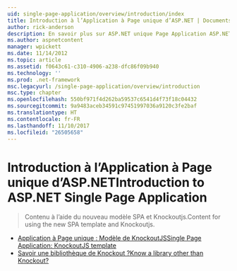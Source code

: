 ```yaml
---
uid: single-page-application/overview/introduction/index
title: Introduction à l’Application à Page unique d’ASP.NET | Documents Microsoft
author: rick-anderson
description: En savoir plus sur ASP.NET unique Page Application ASP.NET unique Page Application (SPA) vous permet de générer des applications qui incluent des importantes côté client interacti...
ms.author: aspnetcontent
manager: wpickett
ms.date: 11/14/2012
ms.topic: article
ms.assetid: f0643c61-c310-4906-a238-dfc86f09b940
ms.technology: ''
ms.prod: .net-framework
msc.legacyurl: /single-page-application/overview/introduction
msc.type: chapter
ms.openlocfilehash: 550bf971f4d262ba59537c6541d4f73f18c04432
ms.sourcegitcommit: 9a9483aceb34591c97451997036a9120c3fe2baf
ms.translationtype: HT
ms.contentlocale: fr-FR
ms.lasthandoff: 11/10/2017
ms.locfileid: "26505658"
---
```

<a name="introduction-to-aspnet-single-page-application"></a><span data-ttu-id="d4bc0-103">Introduction à l’Application à Page unique d’ASP.NET</span><span class="sxs-lookup"><span data-stu-id="d4bc0-103">Introduction to ASP.NET Single Page Application</span></span>
====================
> <span data-ttu-id="d4bc0-104">Contenu à l’aide du nouveau modèle SPA et Knockoutjs.</span><span class="sxs-lookup"><span data-stu-id="d4bc0-104">Content for using the new SPA template and Knockoutjs.</span></span>


- [<span data-ttu-id="d4bc0-105">Application à Page unique : Modèle de KnockoutJS</span><span class="sxs-lookup"><span data-stu-id="d4bc0-105">Single Page Application: KnockoutJS template</span></span>](knockoutjs-template.md)
- [<span data-ttu-id="d4bc0-106">Savoir une bibliothèque de Knockout ?</span><span class="sxs-lookup"><span data-stu-id="d4bc0-106">Know a library other than Knockout?</span></span>](other-libraries.md)
